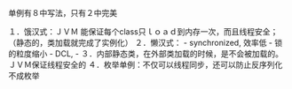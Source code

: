 单例有８中写法，只有２中完美
    
    
１．饿汉式：ＪＶＭ 能保证每个class只ｌｏａｄ到内存一次，而且线程安全；　（静态的，类加载就完成了实例化）
２．懒汉式：
    - synchronized, 效率低
    - 锁的粒度缩小
    - DCL, 
    - 
３．内部静态类，在外部类加载的时候，是不会被加载的。ＪＶＭ保证线程安全的
４．枚举单例：不仅可以线程同步，还可以防止反序列化不成枚举


